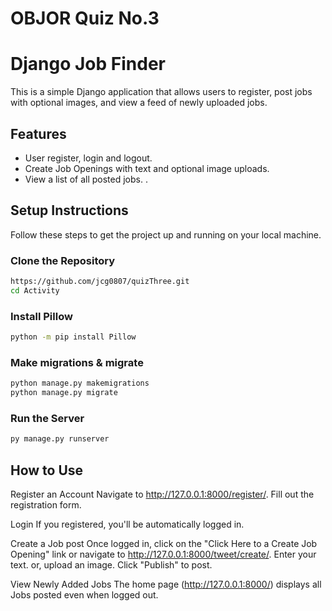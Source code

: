 

# OBJOR Quiz No.3

# Django Job Finder

This is a simple Django application that allows users to register, post jobs with optional images, and view a feed of newly uploaded jobs.

## Features

- User register, login and logout.
- Create Job Openings with text and optional image uploads.
- View a list of all posted jobs. .

## Setup Instructions

Follow these steps to get the project up and running on your local machine.

### Clone the Repository

```bash
https://github.com/jcg0807/quizThree.git
cd Activity
```

### Install Pillow
```bash
python -m pip install Pillow
```
### Make migrations & migrate
```bash
python manage.py makemigrations 
python manage.py migrate 
```
### Run the Server
```bash
py manage.py runserver
```

## How to Use

Register an Account
Navigate to http://127.0.0.1:8000/register/.
Fill out the registration form.

Login
If you registered, you'll be automatically logged in.

Create a Job post
Once logged in, click on the "Click Here to a Create Job Opening" link or navigate to http://127.0.0.1:8000/tweet/create/.
Enter your text.
or, upload an image.
Click "Publish" to post.

View Newly Added Jobs
The home page (http://127.0.0.1:8000/) displays all Jobs posted even when logged out.
